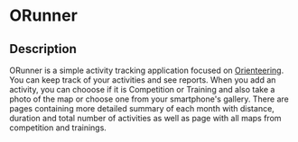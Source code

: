 # ORunner

## Description
ORunner is a simple activity tracking application focused on [Orienteering](https://en.wikipedia.org/wiki/Orienteering).
You can keep track of your activities and see reports. When you add an activity, you can chooose if it is Competition or Training and also take a photo of the map or choose one from your smartphone's gallery.
There are pages containing more detailed summary of each month with distance, duration and total number of activities as well as page with all maps from competition and trainings.
